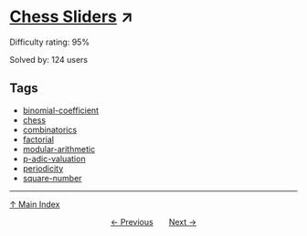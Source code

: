 # [Chess Sliders](https://projecteuler.net/problem=824) ↗️

Difficulty rating: 95%

Solved by: 124 users
## Tags

- [binomial-coefficient](../tags/binomial-coefficient.md)
- [chess](../tags/chess.md)
- [combinatorics](../tags/combinatorics.md)
- [factorial](../tags/factorial.md)
- [modular-arithmetic](../tags/modular-arithmetic.md)
- [p-adic-valuation](../tags/p-adic-valuation.md)
- [periodicity](../tags/periodicity.md)
- [square-number](../tags/square-number.md)



---

[↑ Main Index](../README.md)


<div align=center><a href='823.md'>← Previous</a> &nbsp;&nbsp; &nbsp;&nbsp;  <a href='825.md'>Next →</a></div>
